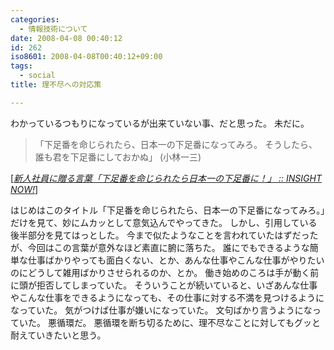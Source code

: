 ```yaml
---
categories:
  - 情報技術について
date: 2008-04-08 00:40:12
id: 262
iso8601: 2008-04-08T00:40:12+09:00
tags:
  - social
title: 理不尽への対応策

---
```


わかっているつもりになっているが出来ていない事、だと思った。
未だに。

<blockquote cite="http://www.insightnow.jp/article/1137" title="Source: 新人社員に贈る言葉「下足番を命じられたら日本一の下足番に！」 :: INSIGHT NOW!; Accessed Date: 3/28/2008" class="blockquote">
「下足番を命じられたら、日本一の下足番になってみろ。
そうしたら、誰も君を下足番にしておかぬ」
(小林一三)
</blockquote>
<div class="cite"> [<cite><a href="http://www.insightnow.jp/article/1137">新人社員に贈る言葉「下足番を命じられたら日本一の下足番に！」 :: INSIGHT NOW!</a></cite>] </div>

はじめはこのタイトル「下足番を命じられたら、日本一の下足番になってみろ。」だけを見て、妙にムカッとして意気込んでやってきた。
しかし、引用している後半部分を見てはっとした。
今まで似たようなことを言われていたはずだったが、今回はこの言葉が意外なほど素直に腑に落ちた。
誰にでもできるような簡単な仕事ばかりやっても面白くない、とか、あんな仕事やこんな仕事がやりたいのにどうして雑用ばかりさせられるのか、とか。
働き始めのころは手が動く前に頭が拒否してしまっていた。
そういうことが続いていると、いざあんな仕事やこんな仕事をできるようになっても、その仕事に対する不満を見つけるようになっていた。
気がつけば仕事が嫌いになっていた。
文句ばかり言うようになっていた。
悪循環だ。
悪循環を断ち切るために、理不尽なことに対してもグッと耐えていきたいと思う。
